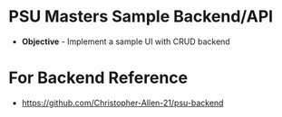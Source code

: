 # PSU Masters Sample Backend/API

- **Objective** - Implement a sample UI with CRUD backend

# For Backend Reference

- https://github.com/Christopher-Allen-21/psu-backend










 
